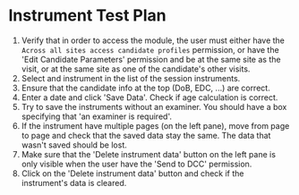 # Instrument Test Plan

1. Verify that in order to access the module, the user must either have the `Across all sites access
candidate profiles` permission, or have the 'Edit Candidate Parameters' permission and be at the same
site as the visit, or at the same site as one of the candidate's other visits.
2. Select and instrument in the list of the session instruments.
3. Ensure that the candidate info at the top (DoB, EDC, ...) are correct.
4. Enter a date and click 'Save Data'. Check if age calculation
is correct.
5. Try to save the instruments without an examiner. You should have a box specifying that 
'an examiner is required'.
6. If the instrument have multiple pages (on the left pane), move from page to page and check that the
saved data stay the same. The data that wasn't saved should be lost.
7. Make sure that the 'Delete instrument data' button on the left pane is only visible when the user
have the 'Send to DCC' permission.
8. Click on the 'Delete instrument data' button and check if the instrument's data is cleared.

